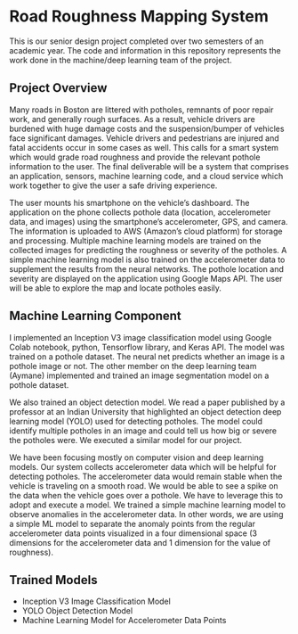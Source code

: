# Road Roughness Mapping System

This is our senior design project completed over two semesters of an academic year. The code and information in this repository represents the work done in the machine/deep learning team of the project.

## Project Overview

Many roads in Boston are littered with potholes, remnants of poor repair work, and generally rough surfaces. As a result, vehicle drivers are burdened with huge damage costs and the suspension/bumper of vehicles face significant damages. Vehicle drivers and pedestrians are injured and fatal accidents occur in some cases as well. This calls for a smart system which would grade road roughness and provide the relevant pothole information to the user. The final deliverable will be a system that comprises an application, sensors, machine learning code, and a cloud service which work together to give the user a safe driving experience.

The user mounts his smartphone on the vehicle’s dashboard. The application on the phone collects pothole data (location, accelerometer data, and images) using the smartphone’s accelerometer, GPS, and camera. The information is uploaded to AWS (Amazon’s cloud platform) for storage and processing. Multiple machine learning models are trained on the collected images for predicting the roughness or severity of the potholes. A simple machine learning model is also trained on the accelerometer data to supplement the results from the neural networks. The pothole location and severity are displayed on the application using Google Maps API. The user will be able to explore the map and locate potholes easily.

## Machine Learning Component

I implemented an Inception V3 image classification model using Google Colab notebook, python, Tensorflow library, and Keras API. The model was trained on a pothole dataset. The neural net predicts whether an image is a pothole image or not. The other member on the deep learning team (Aymane) implemented and trained an image segmentation model on a pothole dataset.

We also trained an object detection model. We read a paper published by a professor at an Indian University that highlighted an object detection deep learning model (YOLO) used for detecting potholes. The model could identify multiple potholes in an image and could tell us how big or severe the potholes were. We executed a similar model for our project. 

We have been focusing mostly on computer vision and deep learning models. Our system collects accelerometer data which will be helpful for detecting potholes. The accelerometer data would remain stable when the vehicle is traveling on a smooth road. We would be able to see a spike on the data when the vehicle goes over a pothole. We have to leverage this to adopt and execute a model. We trained a simple machine learning model to observe anomalies in the accelerometer data. In other words, we are using a simple ML model to separate the anomaly points from the regular accelerometer data points visualized in a four dimensional space (3 dimensions for the accelerometer data and 1 dimension for the value of roughness). 

## Trained Models

- Inception V3 Image Classification Model
- YOLO Object Detection Model
- Machine Learning Model for Accelerometer Data Points

